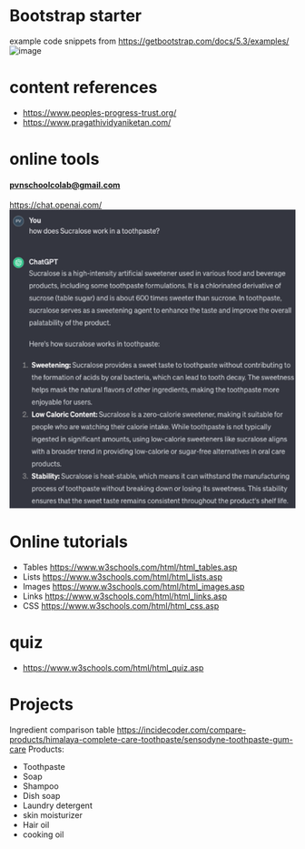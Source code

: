 # Bootstrap starter

example code snippets from https://getbootstrap.com/docs/5.3/examples/
![image](https://github.com/pvnschool/landing-pages/assets/127175800/2e6b1aef-fd8e-402f-8e74-d3f0d34bfe12)

# content references
- https://www.peoples-progress-trust.org/
- https://www.pragathividyaniketan.com/

# online tools
#### pvnschoolcolab@gmail.com
https://chat.openai.com/
![chatGPT example](./assets/images/chatGPTexample.png)

# Online tutorials
- Tables https://www.w3schools.com/html/html_tables.asp
- Lists https://www.w3schools.com/html/html_lists.asp
- Images https://www.w3schools.com/html/html_images.asp
- Links https://www.w3schools.com/html/html_links.asp
- CSS https://www.w3schools.com/html/html_css.asp 

# quiz 
- https://www.w3schools.com/html/html_quiz.asp

# Projects
Ingredient comparison table https://incidecoder.com/compare-products/himalaya-complete-care-toothpaste/sensodyne-toothpaste-gum-care 
Products:
- Toothpaste
- Soap
- Shampoo
- Dish soap
- Laundry detergent
- skin moisturizer
- Hair oil
- cooking oil


